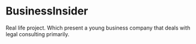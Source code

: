 # BusinessInsider
Real life project. Which present a young  business company that deals with legal consulting primarily. 
